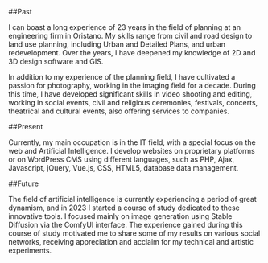 ##Past

I can boast a long experience of 23 years in the field of planning at an engineering firm in Oristano. My skills range from civil and road design to land use planning, including Urban and Detailed Plans, and urban redevelopment. Over the years, I have deepened my knowledge of 2D and 3D design software and GIS.

In addition to my experience of the planning field, I have cultivated a passion for photography, working in the imaging field for a decade. During this time, I have developed significant skills in video shooting and editing, working in social events, civil and religious ceremonies, festivals, concerts, theatrical and cultural events, also offering services to companies.

##Present

Currently, my main occupation is in the IT field, with a special focus on the web and Artificial Intelligence. I develop websites on proprietary platforms or on WordPress CMS using different languages, such as PHP, Ajax, Javascript, jQuery, Vue.js, CSS, HTML5, database data management.

##Future

The field of artificial intelligence is currently experiencing a period of great dynamism, and in 2023 I started a course of study dedicated to these innovative tools. I focused mainly on image generation using Stable Diffusion via the ComfyUI interface. The experience gained during this course of study motivated me to share some of my results on various social networks, receiving appreciation and acclaim for my technical and artistic experiments.

